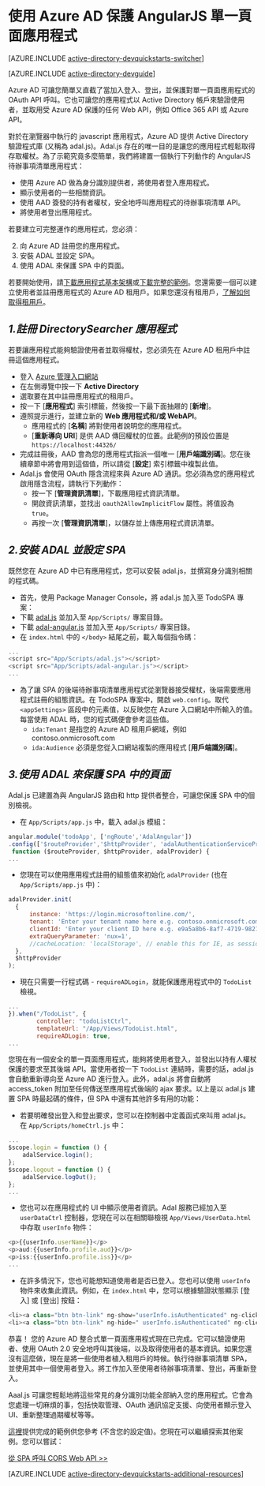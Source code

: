 <properties
	pageTitle="開始使用 Azure AD AngularJS | Microsoft Azure"
	description="如何建置 Angular JS 單一頁面應用程式來與 Azure AD 整合進行登入，並使用 OAuth 呼叫受 Azure AD 保護的 API。"
	services="active-directory"
	documentationCenter=""
	authors="dstrockis"
	manager="mbaldwin"
	editor=""/>

<tags
	ms.service="active-directory"
	ms.workload="identity"
	ms.tgt_pltfrm="na"
	ms.devlang="javascript"
	ms.topic="article"
	ms.date="09/16/2016"
	ms.author="dastrock"/>


# 使用 Azure AD 保護 AngularJS 單一頁面應用程式

[AZURE.INCLUDE [active-directory-devquickstarts-switcher](../../includes/active-directory-devquickstarts-switcher.md)]

[AZURE.INCLUDE [active-directory-devguide](../../includes/active-directory-devguide.md)]

Azure AD 可讓您簡單又直截了當加入登入、登出，並保護對單一頁面應用程式的 OAuth API 呼叫。它也可讓您的應用程式以 Active Directory 帳戶來驗證使用者，並取用受 Azure AD 保護的任何 Web API，例如 Office 365 API 或 Azure API。

對於在瀏覽器中執行的 javascript 應用程式，Azure AD 提供 Active Directory 驗證程式庫 (又稱為 adal.js)。Adal.js 存在的唯一目的是讓您的應用程式輕鬆取得存取權杖。為了示範究竟多麼簡單，我們將建置一個執行下列動作的 AngularJS 待辦事項清單應用程式：

- 使用 Azure AD 做為身分識別提供者，將使用者登入應用程式。
- 顯示使用者的一些相關資訊。
- 使用 AAD 簽發的持有者權杖，安全地呼叫應用程式的待辦事項清單 API。
- 將使用者登出應用程式。

若要建立可完整運作的應用程式，您必須：

2. 向 Azure AD 註冊您的應用程式。
3. 安裝 ADAL 並設定 SPA。
5. 使用 ADAL 來保護 SPA 中的頁面。

若要開始使用，請[下載應用程式基本架構](https://github.com/AzureADQuickStarts/SinglePageApp-AngularJS-DotNet/archive/skeleton.zip)或[下載完整的範例](https://github.com/AzureADQuickStarts/SinglePageApp-AngularJS-DotNet/archive/complete.zip)。您還需要一個可以建立使用者並註冊應用程式的 Azure AD 租用戶。如果您還沒有租用戶，[了解如何取得租用戶](active-directory-howto-tenant.md)。

## *1.註冊 DirectorySearcher 應用程式*
若要讓應用程式能夠驗證使用者並取得權杖，您必須先在 Azure AD 租用戶中註冊這個應用程式。

-	登入 [Azure 管理入口網站](https://manage.windowsazure.com)
-	在左側導覽中按一下 **Active Directory**
-	選取要在其中註冊應用程式的租用戶。
-	按一下 [**應用程式**] 索引標籤，然後按一下最下面抽屜的 [**新增**]。
-	遵照提示進行，並建立新的 **Web 應用程式和/或 WebAPI**。
    -	應用程式的 [**名稱**] 將對使用者說明您的應用程式。
    -	[**重新導向 URI**] 是供 AAD 傳回權杖的位置。此範例的預設位置是 `https://localhost:44326/`
-	完成註冊後，AAD 會為您的應用程式指派一個唯一 [**用戶端識別碼**]。您在後續章節中將會用到這個值，所以請從 [**設定**] 索引標籤中複製此值。
- Adal.js 會使用 OAuth 隱含流程來與 Azure AD 通訊。您必須為您的應用程式啟用隱含流程，請執行下列動作：
    - 按一下 [**管理資訊清單**]，下載應用程式資訊清單。
    - 開啟資訊清單，並找出 `oauth2AllowImplicitFlow` 屬性。將值設為 `true`。
    - 再按一次 [**管理資訊清單**]，以儲存並上傳應用程式資訊清單。

## *2.安裝 ADAL 並設定 SPA*
既然您在 Azure AD 中已有應用程式，您可以安裝 adal.js，並撰寫身分識別相關的程式碼。

-	首先，使用 Package Manager Console，將 adal.js 加入至 TodoSPA 專案：
  - 下載 [adal.js](https://raw.githubusercontent.com/AzureAD/azure-activedirectory-library-for-js/master/lib/adal.js) 並加入至 `App/Scripts/` 專案目錄。
  - 下載 [adal-angular.js](https://raw.githubusercontent.com/AzureAD/azure-activedirectory-library-for-js/master/lib/adal-angular.js) 並加入至 `App/Scripts/` 專案目錄。
  - 在 `index.html` 中的 `</body>` 結尾之前，載入每個指令碼：

```js
...
<script src="App/Scripts/adal.js"></script>
<script src="App/Scripts/adal-angular.js"></script>
...
```

-	為了讓 SPA 的後端待辦事項清單應用程式從瀏覽器接受權杖，後端需要應用程式註冊的組態資訊。在 TodoSPA 專案中，開啟 `web.config`。取代 `<appSettings>` 區段中的元素值，以反映您在 Azure 入口網站中所輸入的值。每當使用 ADAL 時，您的程式碼便會參考這些值。
    -	`ida:Tenant` 是指您的 Azure AD 租用戶網域，例如 contoso.onmicrosoft.com
    -	`ida:Audience` 必須是您從入口網站複製的應用程式 [**用戶端識別碼**]。

## *3.使用 ADAL 來保護 SPA 中的頁面*
Adal.js 已建置為與 AngularJS 路由和 http 提供者整合，可讓您保護 SPA 中的個別檢視。

- 在 `App/Scripts/app.js` 中，載入 adal.js 模組：

```js
angular.module('todoApp', ['ngRoute','AdalAngular'])
.config(['$routeProvider','$httpProvider', 'adalAuthenticationServiceProvider',
 function ($routeProvider, $httpProvider, adalProvider) {
...
```
- 您現在可以使用應用程式註冊的組態值來初始化 `adalProvider` (也在 `App/Scripts/app.js` 中)：

```js
adalProvider.init(
  {
      instance: 'https://login.microsoftonline.com/',
      tenant: 'Enter your tenant name here e.g. contoso.onmicrosoft.com',
      clientId: 'Enter your client ID here e.g. e9a5a8b6-8af7-4719-9821-0deef255f68e',
      extraQueryParameter: 'nux=1',
      //cacheLocation: 'localStorage', // enable this for IE, as sessionStorage does not work for localhost.
  },
  $httpProvider
);
```
- 現在只需要一行程式碼 - `requireADLogin`，就能保護應用程式中的 `TodoList` 檢視。

```js
...
}).when("/TodoList", {
        controller: "todoListCtrl",
        templateUrl: "/App/Views/TodoList.html",
        requireADLogin: true,
...
```

您現在有一個安全的單一頁面應用程式，能夠將使用者登入，並發出以持有人權杖保護的要求至其後端 API。當使用者按一下 `TodoList` 連結時，需要的話，adal.js 會自動重新導向至 Azure AD 進行登入。此外，adal.js 將會自動將 access\_token 附加至任何傳送至應用程式後端的 ajax 要求。以上是以 adal.js 建置 SPA 時最起碼的條件，但 SPA 中還有其他許多有用的功能：

- 若要明確發出登入和登出要求，您可以在控制器中定義函式來叫用 adal.js。在 `App/Scripts/homeCtrl.js` 中：

```js
...
$scope.login = function () {
    adalService.login();
};
$scope.logout = function () {
    adalService.logOut();
};
...
```
- 您也可以在應用程式的 UI 中顯示使用者資訊。Adal 服務已經加入至 `userDataCtrl` 控制器，您現在可以在相關聯檢視 `App/Views/UserData.html` 中存取 `userInfo` 物件：

```js
<p>{{userInfo.userName}}</p>
<p>aud:{{userInfo.profile.aud}}</p>
<p>iss:{{userInfo.profile.iss}}</p>
...
```

- 在許多情況下，您也可能想知道使用者是否已登入。您也可以使用 `userInfo` 物件來收集此資訊。例如，在 `index.html` 中，您可以根據驗證狀態顯示 [登入] 或 [登出] 按鈕：

```js
<li><a class="btn btn-link" ng-show="userInfo.isAuthenticated" ng-click="logout()">Logout</a></li>
<li><a class="btn btn-link" ng-hide=" userInfo.isAuthenticated" ng-click="login()">Login</a></li>
```

恭喜！ 您的 Azure AD 整合式單一頁面應用程式現在已完成。它可以驗證使用者、使用 OAuth 2.0 安全地呼叫其後端，以及取得使用者的基本資訊。如果您還沒有這麼做，現在是將一些使用者植入租用戶的時候。執行待辦事項清單 SPA，並使用其中一個使用者登入。將工作加入至使用者待辦事項清單、登出，再重新登入。

Aaal.js 可讓您輕鬆地將這些常見的身分識別功能全部納入您的應用程式。它會為您處理一切麻煩的事，包括快取管理、OAuth 通訊協定支援、向使用者顯示登入 UI、重新整理過期權杖等等。

[這裡](https://github.com/AzureADQuickStarts/SinglePageApp-AngularJS-DotNet/archive/complete.zip)提供完成的範例供您參考 (不含您的設定值)。您現在可以繼續探索其他案例。您可以嘗試：

[從 SPA 呼叫 CORS Web API >>](https://github.com/AzureAdSamples/SinglePageApp-WebAPI-AngularJS-DotNet)

[AZURE.INCLUDE [active-directory-devquickstarts-additional-resources](../../includes/active-directory-devquickstarts-additional-resources.md)]

<!---HONumber=AcomDC_0921_2016-->